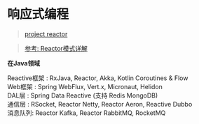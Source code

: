 # 响应式编程
> [project reactor](http://projectreactor.io/)

> [参考: Reactor模式详解](http://www.blogjava.net/DLevin/archive/2015/09/02/427045.html)

**在Java领域**

Reactive框架 : RxJava, Reactor, Akka, Kotlin Coroutines & Flow  
Web框架 : Spring WebFlux, Vert.x, Micronaut, Helidon  
DAL层 : Spring Data Reactive (支持 Redis MongoDB)  
通信层 : RSocket, Reactor Netty, Reactor Aeron, Reactive Dubbo  
消息队列: Reactor Kafka, Reactor RabbitMQ, RocketMQ
